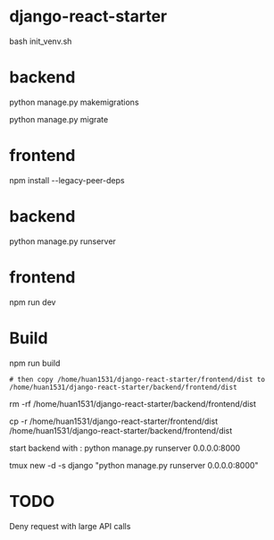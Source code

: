 # django-react-starter

bash init_venv.sh

# backend
python manage.py makemigrations

python manage.py migrate

# frontend

npm install --legacy-peer-deps

# backend

python manage.py runserver

# frontend

npm run dev


# Build
npm run build

    # then copy /home/huan1531/django-react-starter/frontend/dist to /home/huan1531/django-react-starter/backend/frontend/dist

rm -rf /home/huan1531/django-react-starter/backend/frontend/dist

cp -r /home/huan1531/django-react-starter/frontend/dist /home/huan1531/django-react-starter/backend/frontend/dist

start backend with : python manage.py runserver 0.0.0.0:8000

tmux new -d -s django "python manage.py runserver 0.0.0.0:8000"

# TODO
Deny request with large API calls
